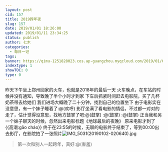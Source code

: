 ```yaml
---
layout: post
cid: 157
title: 2019跨年夜
slug: 157
date: 2019/01/01 18:26:00
updated: 2019/01/11 23:34:25
status: publish
author: 七木
categories: 
  - 每日一记
tags: 
banner: https://qimu-1251828023.cos.ap-guangzhou.myqcloud.com/2019/01/01/1546337928.jpg
indextype: 1
showTOC: 0
type: 0
---
```



昨天下午坐上郑州回家的火车，也就是2018年的最后一天
火车晚点，在车站的时候并没有通知，导致晚了半个小时才到家
下车后抓紧时间赶去电影院，买了几杯奶茶带去给她们
我们进场大概晚了二十分钟，找到自己的位置坐下
由于电影实在没意思，有一个妹子睡着了:@(欢呼) 
影厅坐满了看电影的情侣，不过都一对对的走了，估计觉得没意思，找地方鼓掌了吧:@(鼓掌) :@(鼓掌) :@(鼓掌) 
正当我和另一个妹子聊天的时候，忽然出来电影标题《地球最后的夜晚》
原来电影才到了{{高潮:gāo cháo}}
终于在23:55的时候，无聊的电影终于结束了，等到00:00出去影厅，在影院拍了一张照片![IMG_5031(20190102-020640).jpg][1]


  [1]: https://qimu-1251828023.cos.ap-guangzhou.myqcloud.com/2019/01/02/1546404625.jpg

> 第一次和别人一起跨年，真好:@(害羞) 